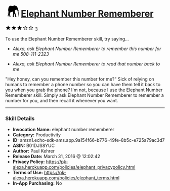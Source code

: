 # &nbsp;<img src="skill_icon" alt="Elephant Number Rememberer icon" width="36"> [Elephant Number Rememberer](http://alexa.amazon.com/#skills/amzn1.echo-sdk-ams.app.9a154f66-b776-49fe-8b5c-e725a79ac3d7)
![3 stars](../../images/ic_star_black_18dp_1x.png)![3 stars](../../images/ic_star_black_18dp_1x.png)![3 stars](../../images/ic_star_black_18dp_1x.png)![3 stars](../../images/ic_star_border_black_18dp_1x.png)![3 stars](../../images/ic_star_border_black_18dp_1x.png) 3

To use the Elephant Number Rememberer skill, try saying...

* *Alexa, ask Elephant Number Rememberer to remember this number for me 508-111-2323*

* *Alexa, ask Elephant Number Rememberer to read that number back to me*

"Hey honey, can you remember this number for me?"  Sick of relying on humans to remember a phone number so you can have them tell it back to you when you grab the phone? I'm not, because I use the Elephant Number Rememberer skill.  Simply ask Elephant Number Rememberer to remember a number for you, and then recall it whenever you want.

***

### Skill Details

* **Invocation Name:** elephant number rememberer
* **Category:** Productivity
* **ID:** amzn1.echo-sdk-ams.app.9a154f66-b776-49fe-8b5c-e725a79ac3d7
* **ASIN:** B01DJS8YUC
* **Author:** Paul Kehrer
* **Release Date:** March 31, 2016 @ 12:02:42
* **Privacy Policy:** https://pk-alexa.herokuapp.com/policies/elephant_privacypolicy.html
* **Terms of Use:** https://pk-alexa.herokuapp.com/policies/elephant_terms.html
* **In-App Purchasing:** No
